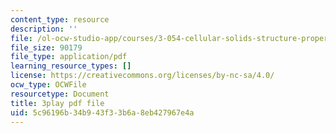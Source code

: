 ```yaml
---
content_type: resource
description: ''
file: /ol-ocw-studio-app/courses/3-054-cellular-solids-structure-properties-and-applications-spring-2015/5c96196b34b943f33b6a8eb427967e4a_yK5SA6HngCY.pdf
file_size: 90179
file_type: application/pdf
learning_resource_types: []
license: https://creativecommons.org/licenses/by-nc-sa/4.0/
ocw_type: OCWFile
resourcetype: Document
title: 3play pdf file
uid: 5c96196b-34b9-43f3-3b6a-8eb427967e4a
---
```

